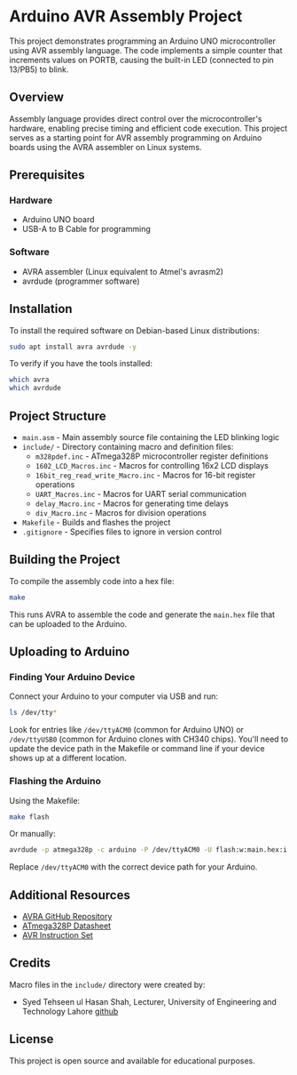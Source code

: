 # Arduino AVR Assembly Project

This project demonstrates programming an Arduino UNO microcontroller using AVR assembly language. The code implements a simple counter that increments values on PORTB, causing the built-in LED (connected to pin 13/PB5) to blink.

## Overview

Assembly language provides direct control over the microcontroller's hardware, enabling precise timing and efficient code execution. This project serves as a starting point for AVR assembly programming on Arduino boards using the AVRA assembler on Linux systems.

## Prerequisites

### Hardware
- Arduino UNO board
- USB-A to B Cable for programming

### Software
- AVRA assembler (Linux equivalent to Atmel's avrasm2)
- avrdude (programmer software)

## Installation

To install the required software on Debian-based Linux distributions:

```bash
sudo apt install avra avrdude -y
```

To verify if you have the tools installed:

```bash
which avra
which avrdude
```

## Project Structure

- `main.asm` - Main assembly source file containing the LED blinking logic
- `include/` - Directory containing macro and definition files:
  - `m328pdef.inc` - ATmega328P microcontroller register definitions
  - `1602_LCD_Macros.inc` - Macros for controlling 16x2 LCD displays
  - `16bit_reg_read_write_Macro.inc` - Macros for 16-bit register operations
  - `UART_Macros.inc` - Macros for UART serial communication
  - `delay_Macro.inc` - Macros for generating time delays
  - `div_Macro.inc` - Macros for division operations
- `Makefile` - Builds and flashes the project
- `.gitignore` - Specifies files to ignore in version control

## Building the Project

To compile the assembly code into a hex file:

```bash
make
```

This runs AVRA to assemble the code and generate the `main.hex` file that can be uploaded to the Arduino.

## Uploading to Arduino

### Finding Your Arduino Device

Connect your Arduino to your computer via USB and run:

```bash
ls /dev/tty*
```

Look for entries like `/dev/ttyACM0` (common for Arduino UNO) or `/dev/ttyUSB0` (common for Arduino clones with CH340 chips). You'll need to update the device path in the Makefile or command line if your device shows up at a different location.

### Flashing the Arduino

Using the Makefile:

```bash
make flash
```

Or manually:

```bash
avrdude -p atmega328p -c arduino -P /dev/ttyACM0 -U flash:w:main.hex:i
```

Replace `/dev/ttyACM0` with the correct device path for your Arduino.

## Additional Resources

- [AVRA GitHub Repository](https://github.com/Ro5bert/avra)
- [ATmega328P Datasheet](https://ww1.microchip.com/downloads/en/DeviceDoc/Atmel-7810-Automotive-Microcontrollers-ATmega328P_Datasheet.pdf)
- [AVR Instruction Set](https://ww1.microchip.com/downloads/en/devicedoc/atmel-0856-avr-instruction-set-manual.pdf)

## Credits

Macro files in the `include/` directory were created by:
- Syed Tehseen ul Hasan Shah, Lecturer, University of Engineering and Technology Lahore [github](https://github.com/tehseenhasan)

## License

This project is open source and available for educational purposes.